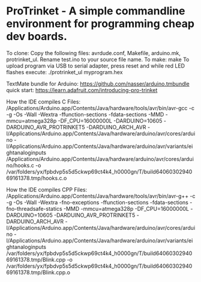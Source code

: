 # ProTrinket - A simple commandline environment for programming cheap dev boards.

To clone: Copy the following files: avrdude.conf, Makefile, arduino.mk, protrinket_ul. Rename test.ino to your source file name.
To make: make
To upload program via USB to serial adapter, press reset and while red LED flashes execute: ./protrinket_ul myprogram.hex

TextMate bundle for Arduino: https://github.com/nasser/arduino.tmbundle
quick start: https://learn.adafruit.com/introducing-pro-trinket 

How the IDE compiles C Files:
/Applications/Arduino.app/Contents/Java/hardware/tools/avr/bin/avr-gcc -c -g -Os -Wall -Wextra -ffunction-sections -fdata-sections -MMD -mmcu=atmega328p -DF_CPU=16000000L -DARDUINO=10605 -DARDUINO_AVR_PROTRINKET5 -DARDUINO_ARCH_AVR -I/Applications/Arduino.app/Contents/Java/hardware/arduino/avr/cores/arduino -I/Applications/Arduino.app/Contents/Java/hardware/arduino/avr/variants/eightanaloginputs /Applications/Arduino.app/Contents/Java/hardware/arduino/avr/cores/arduino/hooks.c -o /var/folders/yx/fpbdvp5s5d5ckwp69ct4k4_h0000gn/T/build6406030294069161378.tmp/hooks.c.o 

How the IDE compiles CPP Files:
/Applications/Arduino.app/Contents/Java/hardware/tools/avr/bin/avr-g++ -c -g -Os -Wall -Wextra -fno-exceptions -ffunction-sections -fdata-sections -fno-threadsafe-statics -MMD -mmcu=atmega328p -DF_CPU=16000000L -DARDUINO=10605 -DARDUINO_AVR_PROTRINKET5 -DARDUINO_ARCH_AVR -I/Applications/Arduino.app/Contents/Java/hardware/arduino/avr/cores/arduino -I/Applications/Arduino.app/Contents/Java/hardware/arduino/avr/variants/eightanaloginputs /var/folders/yx/fpbdvp5s5d5ckwp69ct4k4_h0000gn/T/build6406030294069161378.tmp/Blink.cpp -o /var/folders/yx/fpbdvp5s5d5ckwp69ct4k4_h0000gn/T/build6406030294069161378.tmp/Blink.cpp.o 
